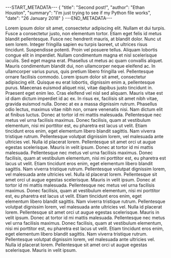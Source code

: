 
---START_METADATA---
{
  "title": "Second post!",
  "author": "Ethan Houston",
  "summary": "I'm just trying to see if my Python file works",
  "date": "26 January 2018"
}
---END_METADATA---


Lorem ipsum dolor sit amet, consectetur adipiscing elit. Nullam et dui turpis. Fusce a consectetur justo, non elementum tortor. Etiam eget felis id metus blandit pellentesque. Fusce nec hendrerit mauris, at blandit dolor. Nunc ut sem lorem. Integer fringilla sapien eu turpis laoreet, ut ultrices risus tincidunt. Suspendisse potenti. Proin vel posuere tellus. Aliquam lobortis congue elit in imperdiet. Nullam condimentum magna et nisl scelerisque iaculis. Sed eget magna erat. Phasellus ut metus ac quam convallis aliquet.
Mauris condimentum blandit dui, non ullamcorper neque eleifend ac. In ullamcorper varius purus, quis pretium libero fringilla vel. Pellentesque ornare facilisis commodo. Lorem ipsum dolor sit amet, consectetur adipiscing elit. Quisque eu erat lobortis, dignissim enim a, pellentesque purus. Maecenas euismod aliquet nisi, vitae dapibus justo tincidunt in. Praesent eget enim leo. Cras eleifend vel nisl sed aliquam. Mauris vitae est id diam dictum imperdiet id ac ex. In risus ex, facilisis sit amet nibh vitae, gravida euismod nulla. Donec at ex a massa dignissim rutrum. Phasellus odio lectus, maximus vitae nibh non, ornare venenatis nisi. Nam dictum elit at finibus luctus.
Donec at tortor id mi mattis malesuada. Pellentesque nec metus vel urna facilisis maximus. Donec facilisis, quam at vestibulum elementum, nisi mi porttitor est, eu pharetra est lacus ut velit. Etiam tincidunt eros enim, eget elementum libero blandit sagittis. Nam viverra tristique rutrum. Pellentesque volutpat dignissim lorem, vel malesuada ante ultricies vel. Nulla id placerat lorem. Pellentesque sit amet orci ut augue egestas scelerisque. Mauris in velit ipsum.
Donec at tortor id mi mattis malesuada. Pellentesque nec metus vel urna facilisis maximus. Donec facilisis, quam at vestibulum elementum, nisi mi porttitor est, eu pharetra est lacus ut velit. Etiam tincidunt eros enim, eget elementum libero blandit sagittis. Nam viverra tristique rutrum. Pellentesque volutpat dignissim lorem, vel malesuada ante ultricies vel. Nulla id placerat lorem. Pellentesque sit amet orci ut augue egestas scelerisque. Mauris in velit ipsum.
Donec at tortor id mi mattis malesuada. Pellentesque nec metus vel urna facilisis maximus. Donec facilisis, quam at vestibulum elementum, nisi mi porttitor est, eu pharetra est lacus ut velit. Etiam tincidunt eros enim, eget elementum libero blandit sagittis. Nam viverra tristique rutrum. Pellentesque volutpat dignissim lorem, vel malesuada ante ultricies vel. Nulla id placerat lorem. Pellentesque sit amet orci ut augue egestas scelerisque. Mauris in velit ipsum.
Donec at tortor id mi mattis malesuada. Pellentesque nec metus vel urna facilisis maximus. Donec facilisis, quam at vestibulum elementum, nisi mi porttitor est, eu pharetra est lacus ut velit. Etiam tincidunt eros enim, eget elementum libero blandit sagittis. Nam viverra tristique rutrum. Pellentesque volutpat dignissim lorem, vel malesuada ante ultricies vel. Nulla id placerat lorem. Pellentesque sit amet orci ut augue egestas scelerisque. Mauris in velit ipsum.











